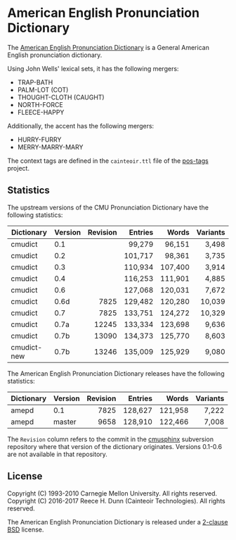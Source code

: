 # American English Pronunciation Dictionary

The [American English Pronunciation Dictionary](cmudict) is a General American
English pronunciation dictionary.

Using John Wells' lexical sets, it has the following mergers:

 *  TRAP-BATH
 *  PALM-LOT (COT)
 *  THOUGHT-CLOTH (CAUGHT)
 *  NORTH-FORCE
 *  FLEECE-HAPPY

Additionally, the accent has the following mergers:

 *  HURRY-FURRY
 *  MERRY-MARRY-MARY

The context tags are defined in the `cainteoir.ttl` file of the
[pos-tags](https://github.com/rhdunn/pos-tags) project.

## Statistics

The upstream versions of the CMU Pronunciation Dictionary have the following
statistics:

| Dictionary  | Version | Revision | Entries | Words   | Variants |
|-------------|---------|---------:|--------:|--------:|---------:|
| cmudict     | 0.1     |          |  99,279 |  96,151 |    3,498 |
| cmudict     | 0.2     |          | 101,717 |  98,361 |    3,735 |
| cmudict     | 0.3     |          | 110,934 | 107,400 |    3,914 |
| cmudict     | 0.4     |          | 116,253 | 111,901 |    4,885 |
| cmudict     | 0.6     |          | 127,068 | 120,031 |    7,672 |
| cmudict     | 0.6d    |     7825 | 129,482 | 120,280 |   10,039 |
| cmudict     | 0.7     |     7825 | 133,751 | 124,272 |   10,329 |
| cmudict     | 0.7a    |    12245 | 133,334 | 123,698 |    9,636 |
| cmudict     | 0.7b    |    13090 | 134,373 | 125,770 |    8,603 |
| cmudict-new | 0.7b    |    13246 | 135,009 | 125,929 |    9,080 |

The American English Pronunciation Dictionary releases have the following
statistics:

| Dictionary  | Version | Revision | Entries | Words   | Variants |
|-------------|---------|---------:|--------:|--------:|---------:|
| amepd       | 0.1     |     7825 | 128,627 | 121,958 |    7,222 |
| amepd       | master  |     9658 | 128,910 | 122,466 |    7,008 |

The `Revision` column refers to the commit in the
[cmusphinx](https://sourceforge.net/p/cmusphinx/code/HEAD/tree/)
subversion repository where that version of the dictionary originates.
Versions 0.1-0.6 are not available in that repository.

## License

Copyright (C) 1993-2010 Carnegie Mellon University. All rights reserved.  
Copyright (C) 2016-2017 Reece H. Dunn (Cainteoir Technologies). All rights reserved.

The American English Pronunciation Dictionary is released under a
[2-clause BSD](COPYING) license.
